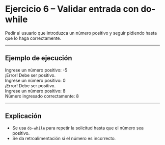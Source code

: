 # Ejercicio 6 – Validar entrada con do-while

Pedir al usuario que introduzca un número positivo y seguir pidiendo hasta que lo haga correctamente.

---

##  Ejemplo de ejecución
Ingrese un número positivo: -5  
¡Error! Debe ser positivo.  
Ingrese un número positivo: 0  
¡Error! Debe ser positivo.  
Ingrese un número positivo: 8  
Número ingresado correctamente: 8  

---

##  Explicación
- Se usa `do-while` para repetir la solicitud hasta que el número sea positivo.  
- Se da retroalimentación si el número es incorrecto.
